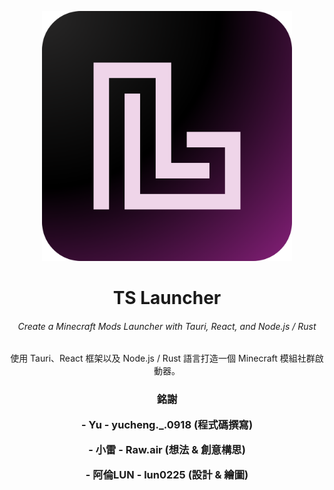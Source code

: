 <p align="center"><img src="ts_gui/app-icon.png" width="400px"></p>
<h1 align="center">TS Launcher</h1>
<!-- <em><h5 align="center">(全名 TS Launcher)</h5></em> -->
<h6 align="center">Create a Minecraft Mods Launcher with Tauri, React, and Node.js / Rust</h6>
<p align="center">使用 Tauri、React 框架以及 Node.js / Rust 語言打造一個 Minecraft 模組社群啟動器。</p>
<h3 align="center"> 銘謝
<p align="center">- Yu - yucheng._.0918 (程式碼撰寫)
<p align="center">- 小雷 - Raw.air (想法 & 創意構思)
<p align="center">- 阿倫LUN - lun0225 (設計 & 繪圖)
